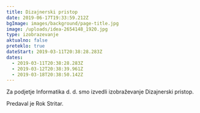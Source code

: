 ```yaml
---
title: Dizajnerski pristop
date: 2019-06-17T19:33:59.212Z
bgImage: images/background/page-title.jpg
image: /uploads/idea-2654148_1920.jpg
type: izobrazevanje
aktualno: false
preteklo: true
dateStart: 2019-03-11T20:38:28.283Z
dates:
  - 2019-03-11T20:38:28.283Z
  - 2019-03-12T20:38:39.961Z
  - 2019-03-18T20:38:50.142Z
---
```

Za podjetje Informatika d. d. smo izvedli izobraževanje Dizajnerski pristop.

Predaval je Rok Stritar.
